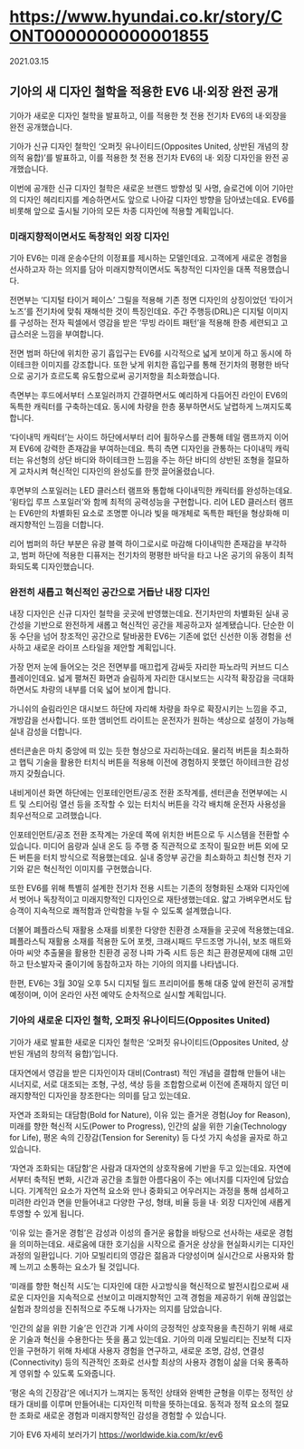 # https://www.hyundai.co.kr/story/CONT0000000000001855

2021.03.15

## 기아의 새 디자인 철학을 적용한 EV6 내·외장 완전 공개

기아가 새로운 디자인 철학을 발표하고, 이를 적용한 첫 전용 전기차 EV6의 내·외장을 완전 공개했습니다.

기아가 신규 디자인 철학인 ‘오퍼짓 유나이티드(Opposites United, 상반된 개념의 창의적 융합)’를 발표하고, 이를 적용한 첫 전용 전기차 EV6의 내· 외장 디자인을 완전 공개했습니다.

이번에 공개한 신규 디자인 철학은 새로운 브랜드 방향성 및 사명, 슬로건에 이어 기아만의 디자인 헤리티지를 계승하면서도 앞으로 나아갈 디자인 방향을 담아냈는데요. EV6를 비롯해 앞으로 출시될 기아의 모든 차종 디자인에 적용할 계획입니다.

### 미래지향적이면서도 독창적인 외장 디자인

기아 EV6는 미래 운송수단의 이정표를 제시하는 모델인데요. 고객에게 새로운 경험을 선사하고자 하는 의지를 담아 미래지향적이면서도 독창적인 디자인을 대폭 적용했습니다.

전면부는 ‘디지털 타이거 페이스’ 그릴을 적용해 기존 정면 디자인의 상징이었던 ‘타이거 노즈’를 전기차에 맞춰 재해석한 것이 특징인데요. 주간 주행등(DRL)은 디지털 이미지를 구성하는 전자 픽셀에서 영감을 받은 ‘무빙 라이트 패턴’을 적용해 한층 세련되고 고급스러운 느낌을 부여합니다.

전면 범퍼 하단에 위치한 공기 흡입구는 EV6를 시각적으로 넓게 보이게 하고 동시에 하이테크한 이미지를 강조합니다. 또한 낮게 위치한 흡입구를 통해 전기차의 평평한 바닥으로 공기가 흐르도록 유도함으로써 공기저항을 최소화했습니다.

측면부는 후드에서부터 스포일러까지 간결하면서도 예리하게 다듬어진 라인이 EV6의 독특한 캐릭터를 구축하는데요. 동시에 차량을 한층 풍부하면서도 날렵하게 느껴지도록 합니다.

‘다이내믹 캐릭터’는 사이드 하단에서부터 리어 휠하우스를 관통해 테일 램프까지 이어져 EV6에 강력한 존재감을 부여하는데요. 특히 측면 디자인을 관통하는 다이내믹 캐릭터는 유선형의 상단 바디와 하이테크한 느낌을 주는 하단 바디의 상반된 조형을 절묘하게 교차시켜 혁신적인 디자인의 완성도를 한껏 끌어올렸습니다.

후면부의 스포일러는 LED 클러스터 램프와 통합해 다이내믹한 캐릭터를 완성하는데요. ‘윙타입 루프 스포일러’와 함께 최적의 공력성능을 구현합니다. 리어 LED 클러스터 램프는 EV6만의 차별화된 요소로 조명뿐 아니라 빛을 매개체로 독특한 패턴을 형상화해 미래지향적인 느낌을 더합니다.

리어 범퍼의 하단 부분은 유광 블랙 하이그로시로 마감해 다이내믹한 존재감을 부각하고, 범퍼 하단에 적용한 디퓨저는 전기차의 평평한 바닥을 타고 나온 공기의 유동이 최적화되도록 디자인했습니다.

### 완전히 새롭고 혁신적인 공간으로 거듭난 내장 디자인

내장 디자인은 신규 디자인 철학을 곳곳에 반영했는데요. 전기차만의 차별화된 실내 공간성을 기반으로 완전하게 새롭고 혁신적인 공간을 제공하고자 설계됐습니다. 단순한 이동 수단을 넘어 창조적인 공간으로 탈바꿈한 EV6는 기존에 없던 신선한 이동 경험을 선사하고 새로운 라이프 스타일을 제안할 계획입니다.

가장 먼저 눈에 들어오는 것은 전면부를 매끄럽게 감싸듯 자리한 파노라믹 커브드 디스플레이인데요. 넓게 펼쳐진 화면과 슬림하게 자리한 대시보드는 시각적 확장감을 극대화하면서도 차량의 내부를 더욱 넓어 보이게 합니다.

가니쉬의 슬림라인은 대시보드 하단에 자리해 차량을 좌우로 확장시키는 느낌을 주고, 개방감을 선사합니다. 또한 앰비언트 라이트는 운전자가 원하는 색상으로 설정이 가능해 실내 감성을 더합니다.

센터콘솔은 마치 중앙에 떠 있는 듯한 형상으로 자리하는데요. 물리적 버튼을 최소화하고 햅틱 기술을 활용한 터치식 버튼을 적용해 이전에 경험하지 못했던 하이테크한 감성까지 갖췄습니다.

내비게이션 화면 하단에는 인포테인먼트/공조 전환 조작계를, 센터콘솔 전면부에는 시트 및 스티어링 열선 등을 조작할 수 있는 터치식 버튼을 각각 배치해 운전자 사용성을 최우선적으로 고려했습니다.

인포테인먼트/공조 전환 조작계는 가운데 쪽에 위치한 버튼으로 두 시스템을 전환할 수 있습니다. 미디어 음량과 실내 온도 등 주행 중 직관적으로 조작이 필요한 버튼 외에 모든 버튼을 터치 방식으로 적용했는데요. 실내 중앙부 공간을 최소화하고 최신형 전자 기기와 같은 혁신적인 이미지를 구현했습니다.

또한 EV6를 위해 특별히 설계한 전기차 전용 시트는 기존의 정형화된 소재와 디자인에서 벗어나 독창적이고 미래지향적인 디자인으로 재탄생했는데요. 얇고 가벼우면서도 탑승객이 지속적으로 쾌적함과 안락함을 누릴 수 있도록 설계했습니다.

더불어 폐플라스틱 재활용 소재를 비롯한 다양한 친환경 소재들을 곳곳에 적용했는데요. 폐플라스틱 재활용 소재를 적용한 도어 포켓, 크래시패드 무드조명 가니쉬, 보조 매트와 아마 씨앗 추출물을 활용한 친환경 공정 나파 가죽 시트 등은 최근 환경문제에 대해 고민하고 탄소발자국 줄이기에 동참하고자 하는 기아의 의지를 나타냅니다.

한편, EV6는 3월 30일 오후 5시 디지털 월드 프리미어를 통해 대중 앞에 완전히 공개할 예정이며, 이어 온라인 사전 예약도 순차적으로 실시할 계획입니다.

### 기아의 새로운 디자인 철학, 오퍼짓 유나이티드(Opposites United)

기아가 새로 발표한 새로운 디자인 철학은 ‘오퍼짓 유나이티드(Opposites United, 상반된 개념의 창의적 융합)’입니다.

대자연에서 영감을 받은 디자인이자 대비(Contrast) 적인 개념을 결합해 만들어 내는 시너지로, 서로 대조되는 조형, 구성, 색상 등을 조합함으로써 이전에 존재하지 않던 미래지향적인 디자인을 창조한다는 의미를 담고 있는데요.

자연과 조화되는 대담함(Bold for Nature), 이유 있는 즐거운 경험(Joy for Reason), 미래를 향한 혁신적 시도(Power to Progress), 인간의 삶을 위한 기술(Technology for Life), 평온 속의 긴장감(Tension for Serenity) 등 다섯 가지 속성을 골자로 하고 있습니다.

‘자연과 조화되는 대담함’은 사람과 대자연의 상호작용에 기반을 두고 있는데요. 자연에서부터 축적된 변화, 시간과 공간을 초월한 아름다움이 주는 에너지를 디자인에 담았습니다. 기계적인 요소가 자연적 요소와 만나 중화되고 어우러지는 과정을 통해 섬세하고 미려한 라인과 면을 만들어내고 다양한 구성, 형태, 비율 등을 내· 외장 디자인에 새롭게 투영할 수 있게 됩니다.

‘이유 있는 즐거운 경험’은 감성과 이성의 즐거운 융합을 바탕으로 선사하는 새로운 경험을 의미하는데요. 새로움에 대한 호기심을 시작으로 즐거운 상상을 현실화시키는 디자인 과정의 일환입니다. 기아 모빌리티의 영감은 젊음과 다양성이며 실시간으로 사용자와 함께 느끼고 소통하는 요소가 될 것입니다.

‘미래를 향한 혁신적 시도’는 디자인에 대한 사고방식을 혁신적으로 발전시킴으로써 새로운 디자인을 지속적으로 선보이고 미래지향적인 고객 경험을 제공하기 위해 끊임없는 실험과 창의성을 진취적으로 주도해 나가자는 의지를 담았습니다.

‘인간의 삶을 위한 기술’은 인간과 기계 사이의 긍정적인 상호작용을 촉진하기 위해 새로운 기술과 혁신을 수용한다는 뜻을 품고 있는데요. 기아의 미래 모빌리티는 진보적 디자인을 구현하기 위해 차세대 사용자 경험을 연구하고, 새로운 조명, 감성, 연결성(Connectivity) 등의 직관적인 조화로 선사할 최상의 사용자 경험이 삶을 더욱 풍족하게 영위할 수 있도록 도와줍니다.

‘평온 속의 긴장감’은 에너지가 느껴지는 동적인 상태와 완벽한 균형을 이루는 정적인 상태가 대비를 이루며 만들어내는 디자인적 미학을 뜻하는데요. 동적과 정적 요소의 절묘한 조화로 새로운 경험과 미래지향적인 감성을 경험할 수 있습니다.

기아 EV6 자세히 보러가기
https://worldwide.kia.com/kr/ev6